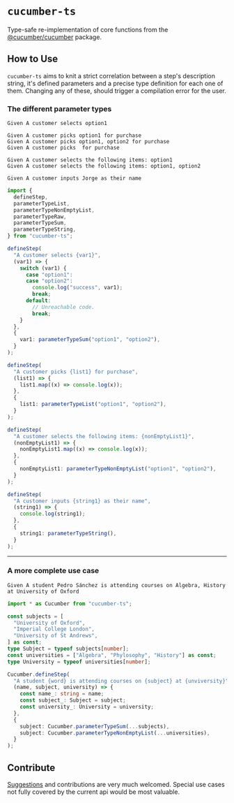 # `cucumber-ts`

Type-safe re-implementation of core functions from the [@cucumber/cucumber]() package.

## How to Use

`cucumber-ts` aims to knit a strict correlation between a step's description string, it's defined parameters and a precise type definition for each one of them. Changing any of these, should trigger a compilation error for the user.

### The different parameter types

```gherkin
Given A customer selects option1

Given A customer picks option1 for purchase
Given A customer picks option1, option2 for purchase
Given A customer picks  for purchase

Given A customer selects the following items: option1
Given A customer selects the following items: option1, option2

Given A customer inputs Jorge as their name
```

```ts
import {
  defineStep,
  parameterTypeList,
  parameterTypeNonEmptyList,
  parameterTypeRaw,
  parameterTypeSum,
  parameterTypeString,
} from "cucumber-ts";

defineStep(
  "A customer selects {var1}",
  (var1) => {
    switch (var1) {
      case "option1":
      case "option2":
        console.log("success", var1);
        break;
      default:
        // Unreachable code.
        break;
    }
  },
  {
    var1: parameterTypeSum("option1", "option2"),
  }
);

defineStep(
  "A customer picks {list1} for purchase",
  (list1) => {
    list1.map((x) => console.log(x));
  },
  {
    list1: parameterTypeList("option1", "option2"),
  }
);

defineStep(
  "A customer selects the following items: {nonEmptyList1}",
  (nonEmptyList1) => {
    nonEmptyList1.map((x) => console.log(x));
  },
  {
    nonEmptyList1: parameterTypeNonEmptyList("option1", "option2"),
  }
);

defineStep(
  "A customer inputs {string1} as their name",
  (string1) => {
    console.log(string1);
  },
  {
    string1: parameterTypeString(),
  }
);
```

---

### A more complete use case

```gherkin
Given A student Pedro Sánchez is attending courses on Algebra, History at University of Oxford
```

```ts
import * as Cucumber from "cucumber-ts";

const subjects = [
  "University of Oxford",
  "Imperial College London",
  "University of St Andrews",
] as const;
type Subject = typeof subjects[number];
const universities = ["Algebra", "Phylosophy", "History"] as const;
type University = typeof universities[number];

Cucumber.defineStep(
  "A student {word} is attending courses on {subject} at {unviversity}",
  (name, subject, university) => {
    const name_: string = name;
    const subject_: Subject = subject;
    const university_: University = university;
  },
  {
    subject: Cucumber.parameterTypeSum(...subjects),
    subject: Cucumber.parameterTypeNonEmptyList(...universities),
  }
);
```

## Contribute

[Suggestions](https://github.com/marcotoniut/cucumber-ts/issues) and contributions are very much welcomed. Special use cases not fully covered by the current api would be most valuable.
